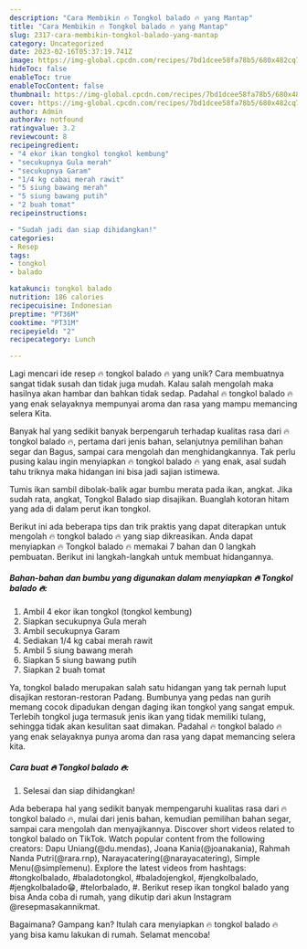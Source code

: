 ```yaml
---
description: "Cara Membikin 🔥 Tongkol balado 🔥 yang Mantap"
title: "Cara Membikin 🔥 Tongkol balado 🔥 yang Mantap"
slug: 2317-cara-membikin-tongkol-balado-yang-mantap
category: Uncategorized
date: 2023-02-16T05:37:19.741Z
image: https://img-global.cpcdn.com/recipes/7bd1dcee58fa78b5/680x482cq70/tongkol-balado-foto-resep-utama.jpg
hideToc: false
enableToc: true
enableTocContent: false
thumbnail: https://img-global.cpcdn.com/recipes/7bd1dcee58fa78b5/680x482cq70/tongkol-balado-foto-resep-utama.jpg
cover: https://img-global.cpcdn.com/recipes/7bd1dcee58fa78b5/680x482cq70/tongkol-balado-foto-resep-utama.jpg
author: Admin
authorAv: notfound
ratingvalue: 3.2
reviewcount: 8
recipeingredient:
- "4 ekor ikan tongkol tongkol kembung"
- "secukupnya Gula merah"
- "secukupnya Garam"
- "1/4 kg cabai merah rawit"
- "5 siung bawang merah"
- "5 siung bawang putih"
- "2 buah tomat"
recipeinstructions:

- "Sudah jadi dan siap dihidangkan!"
categories:
- Resep
tags:
- tongkol
- balado

katakunci: tongkol balado 
nutrition: 186 calories
recipecuisine: Indonesian
preptime: "PT36M"
cooktime: "PT31M"
recipeyield: "2"
recipecategory: Lunch

---
```





Lagi mencari ide resep 🔥 tongkol balado 🔥 yang unik? Cara membuatnya sangat tidak susah dan tidak juga mudah. Kalau salah mengolah maka hasilnya akan hambar dan bahkan tidak sedap. Padahal 🔥 tongkol balado 🔥 yang enak selayaknya mempunyai aroma dan rasa yang mampu memancing selera Kita.





Banyak hal yang sedikit banyak berpengaruh terhadap kualitas rasa dari 🔥 tongkol balado 🔥, pertama dari jenis bahan, selanjutnya pemilihan bahan segar dan Bagus, sampai cara mengolah dan menghidangkannya. Tak perlu pusing kalau ingin menyiapkan 🔥 tongkol balado 🔥 yang enak,      asal sudah tahu triknya maka hidangan ini bisa jadi sajian istimewa.














Tumis ikan sambil dibolak-balik agar bumbu merata pada ikan, angkat. Jika sudah rata, angkat, Tongkol Balado siap disajikan. Buanglah kotoran hitam yang ada di dalam perut ikan tongkol.






Berikut ini ada beberapa tips dan trik praktis yang dapat diterapkan untuk mengolah 🔥 tongkol balado 🔥 yang siap dikreasikan. Anda dapat menyiapkan 🔥 Tongkol balado 🔥 memakai 7 bahan dan 0 langkah pembuatan. Berikut ini langkah-langkah untuk membuat hidangannya.

<!--inarticleads1-->

##### Bahan-bahan dan bumbu yang digunakan dalam menyiapkan 🔥 Tongkol balado 🔥:

1. Ambil 4 ekor ikan tongkol (tongkol kembung)
1. Siapkan secukupnya Gula merah
1. Ambil secukupnya Garam
1. Sediakan 1/4 kg cabai merah rawit
1. Ambil 5 siung bawang merah
1. Siapkan 5 siung bawang putih
1. Siapkan 2 buah tomat


Ya, tongkol balado merupakan salah satu hidangan yang tak pernah luput disajikan restoran-restoran Padang. Bumbunya yang pedas nan gurih memang cocok dipadukan dengan daging ikan tongkol yang sangat empuk. Terlebih tongkol juga termasuk jenis ikan yang tidak memiliki tulang, sehingga tidak akan kesulitan saat dimakan. Padahal 🔥 tongkol balado 🔥 yang enak selayaknya punya aroma dan rasa yang dapat memancing selera kita. 

<!--inarticleads2-->

##### Cara buat 🔥 Tongkol balado 🔥:


1. Selesai dan siap dihidangkan!

Ada beberapa hal yang sedikit banyak mempengaruhi kualitas rasa dari 🔥 tongkol balado 🔥, mulai dari jenis bahan, kemudian pemilihan bahan segar, sampai cara mengolah dan menyajikannya. Discover short videos related to tongkol balado on TikTok. Watch popular content from the following creators: Dapu Uniang(@du.mendas), Joana Kania(@joanakania), Rahmah Nanda Putri(@rara.rnp), Narayacatering(@narayacatering), Simple Menu(@simplemenu). Explore the latest videos from hashtags: #tongkolbalado, #baladotongkol, #baladojengkol, #jengkolbalado, #jengkolbalado😁, #telorbalado, #. Berikut resep ikan tongkol balado yang bisa Anda coba di rumah, yang dikutip dari akun Instagram @resepmasakannikmat. 

Bagaimana? Gampang kan? Itulah cara menyiapkan 🔥 tongkol balado 🔥 yang bisa kamu lakukan di rumah. Selamat mencoba!
